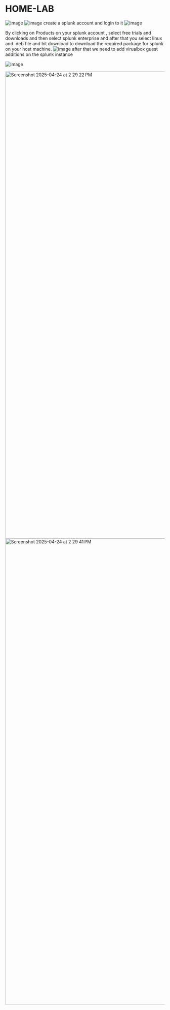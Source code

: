 # HOME-LAB

![image](https://github.com/user-attachments/assets/f9d8a746-6dfe-4757-9af4-6ac3c340458e)
![image](https://github.com/user-attachments/assets/cec2b602-635a-4a57-a7ae-51d85839d42e)
create a splunk account and login to it
![image](https://github.com/user-attachments/assets/a1288cc0-68aa-487a-898d-977b0202e05a)

By clicking on Products on your splunk account , select free trials and downloads and then select splunk enterprise and after that you select  linux and .deb file and hit download to download the required package for splunk on your host machine.
![image](https://github.com/user-attachments/assets/52214145-5e36-4996-ba0e-2b825687ef5b)
after that we need to add virualbox guest additions on the splunk instance

![image](https://github.com/user-attachments/assets/18515dcf-b777-4c04-827e-026e10c39f3b)



<img width="1470" alt="Screenshot 2025-04-24 at 2 29 22 PM" src="https://github.com/user-attachments/assets/fc298564-99eb-4097-bd98-eed6f8e43c43" />
<img width="1468" alt="Screenshot 2025-04-24 at 2 29 41 PM" src="https://github.com/user-attachments/assets/12335ea4-8399-4469-ab2f-83756582f8cb" />
